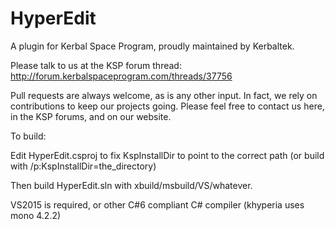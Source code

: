 HyperEdit
=========

A plugin for Kerbal Space Program, proudly maintained by Kerbaltek.

Please talk to us at the KSP forum thread:  http://forum.kerbalspaceprogram.com/threads/37756

Pull requests are always welcome, as is any other input.  In fact, we rely on contributions to keep our projects going.  Please feel free to contact us here, in the KSP forums, and on our website.

To build:

Edit HyperEdit.csproj to fix KspInstallDir to point to the correct path (or build with /p:KspInstallDir=the_directory)

Then build HyperEdit.sln with xbuild/msbuild/VS/whatever.

VS2015 is required, or other C#6 compliant C# compiler (khyperia uses mono 4.2.2)
